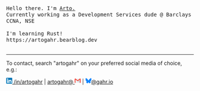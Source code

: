 <p >
  <br>
  <br>
  <samp>Hello there. I'm <a href="https://linkedin.com/in/artogahr">Arto.</a><br>Currently working as a Development Services dude @ Barclays
<br>CCNA, NSE<br>
<br>I'm learning Rust!<br>
https://artogahr.bearblog.dev

<br>
<br>

</p>
  
------------

To contact, search "artogahr" on your preferred social media of choice, e.g.:

[<img title="Linkedin" src="https://raw.githubusercontent.com/artogahr/artogahr/master/assets/linkedin.png" width="16" height="16" /> /in/artogahr](linkedin.com/in/artogahr)
 | [artogahr@ <img title="Mail" src="https://raw.githubusercontent.com/artogahr/artogahr/master/assets/gmail.png" width="16" height="16" />](mailto:artogahr@gmail.com)
 | [<img title="Bluesky" src="https://raw.githubusercontent.com/artogahr/artogahr/master/assets/bluesky.png" width="16" height="16" />@gahr.io](https://bsky.app/profile/gahr.io)


